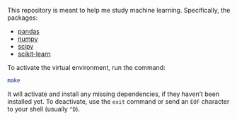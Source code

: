 This repository is meant to help me study machine learning. Specifically, the
packages:

- [pandas](https://pandas.pydata.org/)
- [numpy](https://numpy.org/)
- [scipy](https://scipy.org/)
- [scikit-learn](https://scikit-learn.org/stable/)

To activate the virtual environment, run the command:
```sh
make
```
It will activate and install any missing dependencies, if they haven’t been
installed yet. To deactivate, use the `exit` command or send an `EOF` character
to your shell (usually `^D`).
